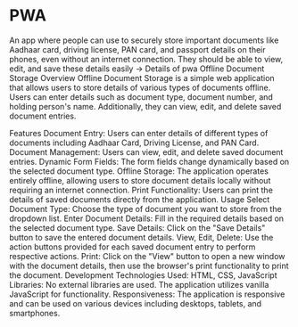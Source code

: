 # PWA
An app where people can use to securely store important documents like Aadhaar card, driving license, PAN card, and passport details on their phones, even without an internet connection. They should be able to view, edit, and save these details easily
-> Details of pwa
Offline Document Storage
Overview
Offline Document Storage is a simple web application that allows users to store details of various types of documents offline. Users can enter details such as document type, document number, and holding person's name. Additionally, they can view, edit, and delete saved document entries.

Features
Document Entry: Users can enter details of different types of documents including Aadhaar Card, Driving License, and PAN Card.
Document Management: Users can view, edit, and delete saved document entries.
Dynamic Form Fields: The form fields change dynamically based on the selected document type.
Offline Storage: The application operates entirely offline, allowing users to store document details locally without requiring an internet connection.
Print Functionality: Users can print the details of saved documents directly from the application.
Usage
Select Document Type: Choose the type of document you want to store from the dropdown list.
Enter Document Details: Fill in the required details based on the selected document type.
Save Details: Click on the "Save Details" button to save the entered document details.
View, Edit, Delete: Use the action buttons provided for each saved document entry to perform respective actions.
Print: Click on the "View" button to open a new window with the document details, then use the browser's print functionality to print the document.
Development
Technologies Used: HTML, CSS, JavaScript
Libraries: No external libraries are used. The application utilizes vanilla JavaScript for functionality.
Responsiveness: The application is responsive and can be used on various devices including desktops, tablets, and smartphones.
